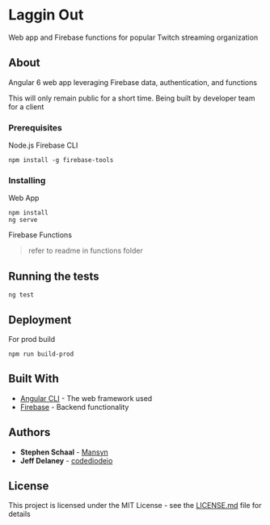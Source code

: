 # Laggin Out

Web app and Firebase functions for popular Twitch streaming organization

## About

Angular 6 web app leveraging Firebase data, authentication, and functions

This will only remain public for a short time. Being built by developer team for a client

### Prerequisites

Node.js
Firebase CLI

```
npm install -g firebase-tools
```

### Installing

Web App

```
npm install
ng serve
```

Firebase Functions

>refer to readme in functions folder

## Running the tests

```
ng test
```

## Deployment

For prod build

```
npm run build-prod
```

## Built With

* [Angular CLI](https://github.com/angular/angular-cli/) - The web framework used
* [Firebase](https://firebase.google.com/docs/) - Backend functionality

## Authors

* **Stephen Schaal** - [Mansyn](https://github.com/Mansyn)
* **Jeff Delaney** - [codediodeio](https://github.com/codediodeio)

## License

This project is licensed under the MIT License - see the [LICENSE.md](LICENSE.md) file for details
